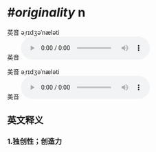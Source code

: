 # ***\#originality*** n
英音 əˌrɪdʒəˈnæləti  
英音
<audio src="./media/originality1_AAC.aac" controls="controls"></audio>

美音 əˌrɪdʒəˈnæləti  
美音
<audio src="./media/originality2_AAC.aac" controls="controls"></audio>



  

英文释义
---
### 1.**独创性；创造力**  


